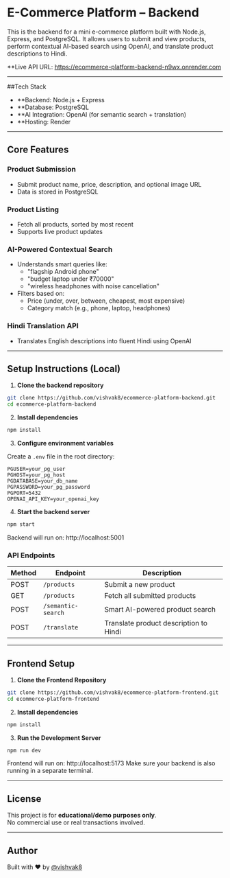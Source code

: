 # E-Commerce Platform – Backend
This is the backend for a mini e-commerce platform built with Node.js, Express, and PostgreSQL. It allows users to submit and view products, perform contextual AI-based search using OpenAI, and translate product descriptions to Hindi.

**Live API URL: https://ecommerce-platform-backend-n9wx.onrender.com

---

##Tech Stack

- **Backend: Node.js + Express
- **Database: PostgreSQL
- **AI Integration: OpenAI (for semantic search + translation)
- **Hosting: Render

---

## Core Features

### Product Submission
- Submit product name, price, description, and optional image URL
- Data is stored in PostgreSQL

### Product Listing
- Fetch all products, sorted by most recent
- Supports live product updates

### AI-Powered Contextual Search
- Understands smart queries like:
  - "flagship Android phone"
  - "budget laptop under ₹70000"
  - "wireless headphones with noise cancellation"
- Filters based on:
  - Price (under, over, between, cheapest, most expensive)
  - Category match (e.g., phone, laptop, headphones)

### Hindi Translation API
- Translates English descriptions into fluent Hindi using OpenAI

---

## Setup Instructions (Local)

1. **Clone the backend repository**

```bash
git clone https://github.com/vishvak8/ecommerce-platform-backend.git
cd ecommerce-platform-backend
```

2. **Install dependencies**

```bash
npm install
```

3. **Configure environment variables**

Create a `.env` file in the root directory:

```env
PGUSER=your_pg_user
PGHOST=your_pg_host
PGDATABASE=your_db_name
PGPASSWORD=your_pg_password
PGPORT=5432
OPENAI_API_KEY=your_openai_key
```

4. **Start the backend server**

```bash
npm start
```
Backend will run on: http://localhost:5001

### API Endpoints

| Method | Endpoint           | Description                              |
|--------|--------------------|------------------------------------------|
| POST   | `/products`        | Submit a new product                     |
| GET    | `/products`        | Fetch all submitted products             |
| POST   | `/semantic-search` | Smart AI-powered product search          |
| POST   | `/translate`       | Translate product description to Hindi   |

---

## Frontend Setup

1. **Clone the Frontend Repository**

```bash
git clone https://github.com/vishvak8/ecommerce-platform-frontend.git
cd ecommerce-platform-frontend
```

2. **Install dependencies**

```bash
npm install
```

3. **Run the Development Server**

```bash
npm run dev
```

Frontend will run on: http://localhost:5173
Make sure your backend is also running in a separate terminal.

---

## License

This project is for **educational/demo purposes only**.  
No commercial use or real transactions involved.

---

## Author

Built with ❤️ by [@vishvak8](https://github.com/vishvak8)
